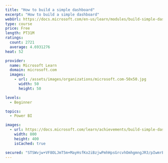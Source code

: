 ```yaml
---
title: "How to build a simple dashboard"
excerpt: "How to build a simple dashboard"
webUrl: https://docs.microsoft.com/en-us/learn/modules/build-simple-dashboard/
type: course
price: Free
length: PT31M
ratings:
  count: 2721
  average: 4.6931276
heat: 52

provider:
  name: Microsoft Learn
  domain: microsoft.com
  images:
    - url: /assets/images/organizations/microsoft.com-50x50.jpg
      width: 50
      height: 50

levels:
  - Beginner

topics:
  - Power BI

images:
  - url: https://docs.microsoft.com/learn/achievements/build-simple-dashboard-social.png
    width: 800
    height: 400
    isCached: true

secured: "STSWvjw+VF8OLJmT5m+MayHsfKo2iBzjwPmhHpsGrcvhOmhgmngJR3/pIwmrELCeevb20w1wq3OT+Rjj8VMuuJX1O+5L/0Wvkg2vlS0BiYZ2Z3kUAY7hhfQF5sc/eQBXKvSPDoE2wpO9qb71NVkkHz0yrzihyvl0WpbmTfcssjQs3PvU7T7XIns8Scppsa8+iC0orcEOlcR4uvrn/SqZcb2qbkIxdXekghEyRioevtw0g6r1sAueIHPP3NOQmQWsfk2PGiB3y2WMSNI+bNpjjUueIJi1MEib6T4k7CgKX4gpojTNy+nmithv8SnZy8wS0Nk+IkcvIlN0RFSIXUJ66SL7K9C6dNPreu53yO51jFERyGG3zCNNy1huhkwqxyoWtw9YHrheM/Ytv3rG0oLNXYmLk+bGgEtwJ+lwgvqIw0c=;EcJDd1sdjPxwiw5IeX3sVA=="
---
```


